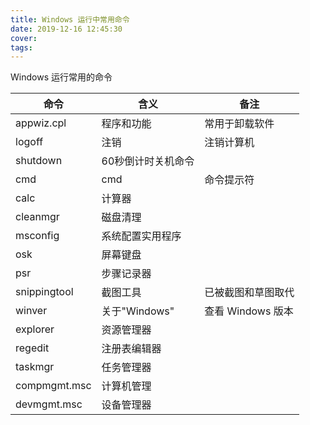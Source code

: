 ```yaml
---
title: Windows 运行中常用命令
date: 2019-12-16 12:45:30
cover:
tags:
---
```


Windows 运行常用的命令

<!-- more -->

命令|含义|备注
-|-|-
appwiz.cpl|程序和功能|常用于卸载软件
logoff|注销|注销计算机
shutdown|60秒倒计时关机命令|
cmd|cmd|命令提示符
calc|计算器|
cleanmgr|磁盘清理|
msconfig|系统配置实用程序
osk|屏幕键盘
psr|步骤记录器|
snippingtool|截图工具|已被截图和草图取代
winver|关于"Windows"|查看 Windows 版本
explorer|资源管理器
regedit|注册表编辑器
taskmgr|任务管理器
compmgmt.msc|计算机管理
devmgmt.msc|设备管理器